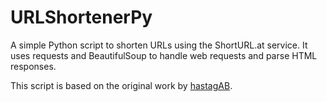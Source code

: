 # URLShortenerPy
A simple Python script to shorten URLs using the ShortURL.at service. It uses requests and BeautifulSoup to handle web requests and parse HTML responses.

This script is based on the original work by [hastagAB](https://github.com/hastagAB/Awesome-Python-Scripts/blob/master/url_shortener/url_shortener.py).
